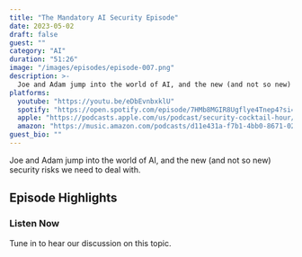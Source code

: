 ```yaml
---
title: "The Mandatory AI Security Episode"
date: 2023-05-02
draft: false
guest: ""
category: "AI"
duration: "51:26"
image: "/images/episodes/episode-007.png"
description: >-
  Joe and Adam jump into the world of AI, and the new (and not so new) security risks we need to deal with.
platforms:
  youtube: "https://youtu.be/eDbEvnbxklU"
  spotify: "https://open.spotify.com/episode/7HMb8MGIR8Ugflye4Tnep4?si=74929e183bc44d5e"
  apple: "https://podcasts.apple.com/us/podcast/security-cocktail-hour/id1679376200?i=1000611459554"
  amazon: "https://music.amazon.com/podcasts/d11e431a-f7b1-4bb0-8671-024afce9ade6/security-cocktail-hour"
guest_bio: ""
---
```


Joe and Adam jump into the world of AI, and the new (and not so new) security risks we need to deal with.

## Episode Highlights

### Listen Now

Tune in to hear our discussion on this topic. 